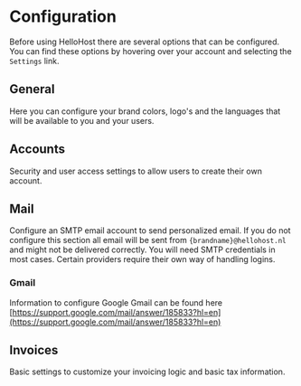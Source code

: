# Configuration

Before using HelloHost there are several options that can be configured. You can find these options by hovering over your account and selecting the `Settings` link.

## General

Here you can configure your brand colors, logo's and the languages that will be available to you and your users. 

## Accounts

Security and user access settings to allow users to create their own account.

## Mail

Configure an SMTP email account to send personalized email. If you do not configure this section all email will be sent from `{brandname}@hellohost.nl` and might not be delivered correctly. You will need SMTP credentials in most cases. Certain providers require their own way of handling logins.

### Gmail

Information to configure Google Gmail can be found here [https://support.google.com/mail/answer/185833?hl=en](https://support.google.com/mail/answer/185833?hl=en)


## Invoices

Basic settings to customize your invoicing logic and basic tax information.
